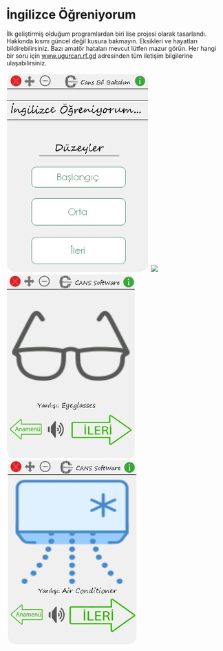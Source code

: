 # İngilizce Öğreniyorum 
İlk geliştirmiş olduğum programlardan biri lise projesi olarak tasarlandı.
Hakkında kısmı güncel değil kusura bakmayın.
Eksikleri ve hayatları bildirebilirsiniz.
Bazı amatör hataları mevcut lütfen mazur görün. 
Her hangi bir soru için www.ugurcan.rf.gd adresinden tüm iletişim bilgilerine ulaşabilirsiniz.

![](/Screen/Arayüz.jpg)
![](/Screen/baslangıc.jpg)
![](/Screen/orta.jpg)
![](/Screen/İLERİ.jpg)
